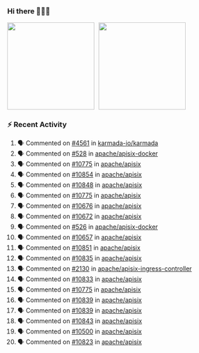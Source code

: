 ### Hi there 👋👋👋

<div style="display: flex; gap: 10px;">
  <img height="200px" src="https://github-readme-stats.vercel.app/api?username=Vacant2333&show_icons=true&theme=flag-india&count_private=true&hide_rank=true&include_all_commits=true">
  <img height="200px" src="https://github-readme-stats.vercel.app/api/top-langs/?username=Vacant2333&layout=donut">
</div>

### :zap: Recent Activity

<!--START_SECTION:activity-->
1. 🗣 Commented on [#4561](https://github.com/karmada-io/karmada/pull/4561#issuecomment-1902564047) in [karmada-io/karmada](https://github.com/karmada-io/karmada)
2. 🗣 Commented on [#528](https://github.com/apache/apisix-docker/issues/528#issuecomment-1902470572) in [apache/apisix-docker](https://github.com/apache/apisix-docker)
3. 🗣 Commented on [#10775](https://github.com/apache/apisix/issues/10775#issuecomment-1901774120) in [apache/apisix](https://github.com/apache/apisix)
4. 🗣 Commented on [#10854](https://github.com/apache/apisix/pull/10854#issuecomment-1900307730) in [apache/apisix](https://github.com/apache/apisix)
5. 🗣 Commented on [#10848](https://github.com/apache/apisix/issues/10848#issuecomment-1900299616) in [apache/apisix](https://github.com/apache/apisix)
6. 🗣 Commented on [#10775](https://github.com/apache/apisix/issues/10775#issuecomment-1900295324) in [apache/apisix](https://github.com/apache/apisix)
7. 🗣 Commented on [#10676](https://github.com/apache/apisix/issues/10676#issuecomment-1899974819) in [apache/apisix](https://github.com/apache/apisix)
8. 🗣 Commented on [#10672](https://github.com/apache/apisix/issues/10672#issuecomment-1899967270) in [apache/apisix](https://github.com/apache/apisix)
9. 🗣 Commented on [#526](https://github.com/apache/apisix-docker/issues/526#issuecomment-1899827099) in [apache/apisix-docker](https://github.com/apache/apisix-docker)
10. 🗣 Commented on [#10657](https://github.com/apache/apisix/issues/10657#issuecomment-1899621006) in [apache/apisix](https://github.com/apache/apisix)
11. 🗣 Commented on [#10851](https://github.com/apache/apisix/pull/10851#issuecomment-1899554809) in [apache/apisix](https://github.com/apache/apisix)
12. 🗣 Commented on [#10835](https://github.com/apache/apisix/issues/10835#issuecomment-1899545294) in [apache/apisix](https://github.com/apache/apisix)
13. 🗣 Commented on [#2130](https://github.com/apache/apisix-ingress-controller/issues/2130#issuecomment-1898453924) in [apache/apisix-ingress-controller](https://github.com/apache/apisix-ingress-controller)
14. 🗣 Commented on [#10833](https://github.com/apache/apisix/issues/10833#issuecomment-1898439570) in [apache/apisix](https://github.com/apache/apisix)
15. 🗣 Commented on [#10775](https://github.com/apache/apisix/issues/10775#issuecomment-1898437609) in [apache/apisix](https://github.com/apache/apisix)
16. 🗣 Commented on [#10839](https://github.com/apache/apisix/pull/10839#issuecomment-1898411485) in [apache/apisix](https://github.com/apache/apisix)
17. 🗣 Commented on [#10839](https://github.com/apache/apisix/pull/10839#issuecomment-1898307474) in [apache/apisix](https://github.com/apache/apisix)
18. 🗣 Commented on [#10843](https://github.com/apache/apisix/pull/10843#issuecomment-1898298209) in [apache/apisix](https://github.com/apache/apisix)
19. 🗣 Commented on [#10500](https://github.com/apache/apisix/issues/10500#issuecomment-1898288646) in [apache/apisix](https://github.com/apache/apisix)
20. 🗣 Commented on [#10823](https://github.com/apache/apisix/issues/10823#issuecomment-1898102378) in [apache/apisix](https://github.com/apache/apisix)
<!--END_SECTION:activity-->
